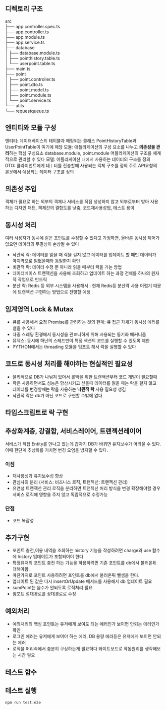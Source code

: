 ## 디렉토리 구조
src    
├── app.controller.spec.ts   
├── app.controller.ts   
├── app.module.ts   
├── app.service.ts   
├── database   
│   ├── database.module.ts   
│   ├── pointhistory.table.ts   
│   └── userpoint.table.ts   
├── main.ts   
├── point   
│   ├── point.controller.ts   
│   ├── point.dto.ts   
│   ├── point.model.ts   
│   ├── point.module.ts   
│   └── point.service.ts   
└── utils   
    └── requestqueue.ts   

## 엔티티와 모듈 구성
엔티티:  데이터베이스의 테이블과 매핑되는 클래스 PointHistoryTable과 UserPointTable이 여기에 해당
모듈: 애플리케이션의 구성 요소를 나누고 **의존성을 관리**하는 핵심 구성요소 database.module, point.module
    어플리케이션의 구조를 체계적으로 관리할 수 있다
모델: 어플리케이션 내에서 사용하는 데이터의 구조를 정의
DTO: 클라이언트에게 데ㅣ터를 전송할때 사용되는 객체 구조를 정의 주로 API요청의 본문에서 예상되는 데이터 구조를 정의


## 의존성 주입
객체가 필요로 하는 외부의 객체나 서비스를 직접 생성하지 않고 외부로부터 받아 사용하는 디자인 패턴, 객체간의 결합도를 낮춤, 코드재사용성업, 테스트 용이


## 동시성 처리
여러 사용자가 동시에 같은 포인트를 수정할 수 있다고 가정하면,  올바른 동시성 제어가 없으면 데이터의 무결성이 손상될 수 있다
- 낙관적 락: 데이터를 읽을 때 락을 걸지 않고 데이터를 업데이트 할 때만 데이터가 마지막으로 읽혔을때와 동일한지 확인
- 비관적 락: 데이터 수정 뿐 아니라 읽을 때부터 락을 거는 방법
- 데이터베이스 트랜젝션을 사용해 조회하고 업데이트 하는 과정 전체를 하나의 원자적 작업으로 만드릭
- 분산 락: Redis 등 외부 시스템을 사용해서 
    : 현재 Redis등 분산락 사용 어렵기 때문에 트랜젝션 구현하는 방법으로 진행할 예정

  
## 임계영역 Lock & Mutax
- 큐를 사용해서 요청 Promise를 관리하는 것의 한계: 큐 접근 자체가 동시성 에러를 뱉을 수 있다
- 다중 스레딩 환경에서 동시성을 관ㄹ니하게 위해 사용되는 동기화 매커니즘
- 뮤택스: 동시에 하난의 스레드만이 특정 섹션의 코드를 실행할 수 있도록 제한
- PYTHON에서는 threading 모듈을 임포트 해서 락을 실행할 수 있다


## 코드로 동시성 처리를 해야하는 현실적인 필요성
- 물리적으로 DB가 나눠져 있어서 롤백을 위한 트랜잭션부터 코드 개발이 필요할때
- 락은 사용하면서도 성능은 향상시키고 싶을때 데이터를 읽을 때는 락을 걸지 않고 데이터를 변경할때는 락을 사용하는 **낙관적 락** 사용 필요성 생김
- 낙관적 락은 db가 아닌 코드로 구현할 수밖에 없다
  
## 타입스크립트로 락 구현

## 추상화계층, 강결합, 서비스레이어, 트랜젝션레이어
서비스가 직접 Entity를 만나고 있는데 갑자기 DB가 바뀌면 유지보수가 어려울 수 있다.
이때 한단계 추상화를 거치면 변경 오염을 방지할 수 있다.
### 이점  
* 재사용성과 유지보수성 향상  
* 관심사의 분리 (서비스: 비즈니스 로직, 트랜젝션: 트랜젝션 관리)  
* 유연성 트랜젝션 관리 로직을 분리하면 트랜젝션 처리 방식을 변경 확장해야할 경우 서비스 로직에 영향을 주지 않고 독립적으로 수정가능  
### 단점  
* 코드 복잡성  



## 추가구현  
- 포인트 충전,이용 내역을 조회하는 history 기능을 작성하려면 charge와 use 함수에 history 업데이트가 포함되어야 한다   
- 특정유저의 포인트 충전 하는 기능을 하용하려면 기존 포인트를 db에서 불러온뒤 더해야함.   
- 마찬가지로 포인트 사용하려면 포인트를 db에서 불러온뒤 뺄셈을 한다.  
- 업데이트 된 값은 다시 insertOrUpdate 메서드를 사용해서 db 업데이트 필요  
- sumPoint는 음수가 안되도록 로직처리 필요  
- 임포트 절대경로를 상대경로로 수정  

## 예외처리
- 예외처리의 핵심 포인트는 유저에게 보여도 되는 에러인가 보이면 안되는 에러인가 확인
- 로그인 에러는 유저에게 보여야 하는 에러, DB 용량 에러등은 유저에게 보이면 안되는 에러
- 로직을 머리속에서 충분히 구상하는게 필요하다 화이트보드로 작동원리를 생각해보는 시간 필요
  
## 테스트 함수


## 테스트 실행
```npm run test:e2e```
